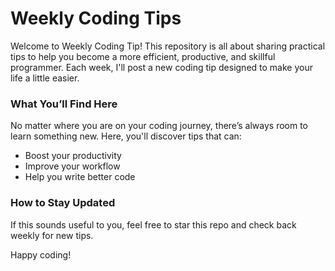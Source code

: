 # Weekly Coding Tips

Welcome to Weekly Coding Tip! This repository is all about sharing practical tips to help you become a more efficient, productive, and skillful programmer. Each week, I'll post a new coding tip designed to make your life a little easier.

### What You’ll Find Here
No matter where you are on your coding journey, there’s always room to learn something new. Here, you'll discover tips that can:

- Boost your productivity
- Improve your workflow
- Help you write better code

### How to Stay Updated
If this sounds useful to you, feel free to star this repo and check back weekly for new tips.

Happy coding!